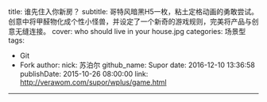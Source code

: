 title: 谁先住入你新房？
subtitle: 哥特风暗黑H5一枚，粘土定格动画的勇敢尝试。创意中将甲醛物化成个性小怪兽，并设定了一个新奇的游戏规则，完美将产品与创意无缝连接。
cover: who should live in your house.jpg
categories: 场景型
tags:
  - Git
  - Fork
author:
  nick: 苏泊尔
  github_name: Supor
date: 2016-12-10 13:36:58
publishDate: 2015-10-26 08:00:00
link: http://verawom.com/supor/wplus/game.html
---
